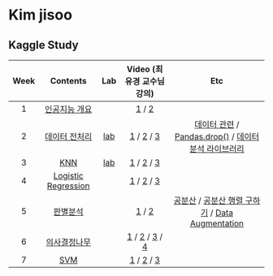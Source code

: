 # Kim jisoo
## Kaggle Study
| Week | Contents |Lab| Video (최유경 교수님 강의) |Etc|
|:---:|:---:|:---:|:---:|:---:|
| 1 | [인공지능 개요](https://github.com/Sejong-Kaggle-Study-3rd/Kim_Jisoo/blob/main/%EC%9D%B8%EA%B3%B5%EC%A7%80%EB%8A%A5%20%EA%B0%9C%EC%9A%94.md) || [1](https://youtu.be/ny48cBIKtiY) / [2](https://youtu.be/icj8LE6kcRk) ||
| 2 | [데이터 전처리](https://github.com/Sejong-Kaggle-Study-3rd/Kim_Jisoo/blob/main/%EB%8D%B0%EC%9D%B4%ED%84%B0%20%EC%A0%84%EC%B2%98%EB%A6%AC.md) |[lab](https://github.com/Sejong-Kaggle-Study-3rd/Kim_Jisoo/blob/main/kaggle-2%EC%A3%BC%EC%B0%A8%EC%8B%A4%EC%8A%B5.ipynb)|[1](https://youtu.be/gVdkxfYQtG0) / [2](https://youtu.be/yqm4AL9y2RU) / [3](https://youtu.be/dSD5xTuXwa8) |[데이터 관련](https://wikidocs.net/16582) / [Pandas.drop()](https://pandas.pydata.org/pandas-docs/stable/reference/api/pandas.DataFrame.drop.html) / [데이터 분석 라이브러리](https://software-creator.tistory.com/22)|
|3|[KNN](https://github.com/Sejong-Kaggle-Study-3rd/Kim_Jisoo/blob/cfb26f35fed04392864f62eeb6a0ca964c87ed4f/KNN.md)|[lab]()|[1](https://youtu.be/siYSp7pnHDA) / [2](https://youtu.be/OgLTmLUnZbw) / [3](https://youtu.be/UAa5oQgSQbg) ||
|4|[Logistic Regression](https://github.com/Sejong-Kaggle-Study-3rd/Kim_Jisoo/blob/e97883bfcd5c998444181c2a3822e2c8249f5d32/Logistic%20Regression.md)||[1](https://youtu.be/uT3hiE7xUtE) / [2](https://youtu.be/d-vouzSM5xw) / [3](https://youtu.be/F5Zuy2oEZKo)|| 
|5|[판별분석](contents/판별분석.pdf)||[1](https://youtu.be/YUQF5veIvxE) / [2](https://www.youtube.com/watch?v=K1Iw_ED2inY)|[공분산](https://www.youtube.com/watch?v=YEdscCNsinU) / [공분산 행렬 구하기](https://youtu.be/152tSYtiQbw) / [Data Augmentation]()|
|6|[의사결정나무](contents/의사결정나무.pdf)||[1](https://youtu.be/CC96qKl6etU) / [2](https://youtu.be/19eT1vJFymU) / [3](https://youtu.be/1uGYKJVUdtY) / [4](https://youtu.be/dVAYrDd6P6A)||  
|7|[SVM](contents/10주차_SVM(기계학습)_이론-1.pdf)||[1](https://youtu.be/7kvkkjkloKQ) / [2](https://youtu.be/p7F5b1oJmWM) / [3](https://youtu.be/vkWX4SSDI94)||
